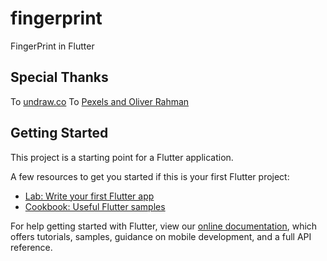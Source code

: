 # fingerprint

FingerPrint in Flutter

## Special Thanks
To [undraw.co](https://undraw.co/search)
To [Pexels and Oliver Rahman](https://www.pexels.com/@oliur-rahman)

## Getting Started

This project is a starting point for a Flutter application.

A few resources to get you started if this is your first Flutter project:

- [Lab: Write your first Flutter app](https://flutter.dev/docs/get-started/codelab)
- [Cookbook: Useful Flutter samples](https://flutter.dev/docs/cookbook)

For help getting started with Flutter, view our
[online documentation](https://flutter.dev/docs), which offers tutorials,
samples, guidance on mobile development, and a full API reference.
